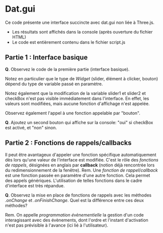 # Dat.gui


Ce code présente une interface succincte avec dat.gui non liée à Three.js.

* Les résultats sont affichés dans la console (après ouverture du fichier HTML)
* Le code est entièrement contenu dans le fichier script.js

## Partie 1 : Interface basique

__Q__. Observez le code de la première partie (interface basique).

Notez en particulier que le type de _Widget_ (slider, élément à clicker, bouton) dépend du type de variable passé en paramètre.

Notez également que la modification de la variable slider1 et slider2 et checkBox n'est pas visible immédiatement dans l'interface. En effet, les valeurs sont modifiées, mais aucune fonction d'affichage n'est appelée.

Observez également l'appel à une fonction appelable par "bouton".

__Q__. Ajoutez un second bouton qui affiche sur la console: "oui" si checkBox est activé, et "non" sinon.

## Partie 2 : Fonctions de rappels/callbacks

Il peut être avantageux d'appeler une fonction spécifique automatiquement dès lors qu'une valeur de l'interface est modifiée. C'est le rôle des _fonctions de rappels_, désignées en anglais par __callback__ (notion déjà rencontrée lors du redimensionnement de la fenêtre).
Rem. Une _fonction de rappel_/_callback_ est une fonction passée en paramètre d'une autre fonction. Cela permet des appels génériques. L'utilisation de telles fonctions dans le cadre d'interface est très répandue. 

__Q__. Observez la mise en place de fonctions de rappels avec les méthodes _.onChange_ et _.onFinishChange_. Quel est la différence entre ces deux méthodes?

Rem. On appelle _programmation évènementielle_ la gestion d'un code interagissant avec des évènements, dont l'ordre et l'instant d'activation n'est pas prévisible à l'avance (ici lié à l'utilisateur).
